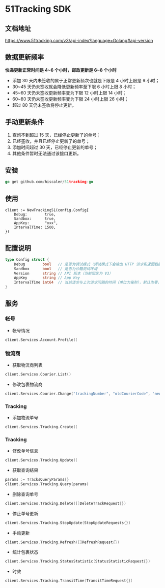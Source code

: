 51Tracking SDK
====================

## 文档地址

https://www.51tracking.com/v3/api-index?language=Golang#api-version

## 数据更新频率

**快递更新正常时间是 4~6 个小时，邮政更新是 6~8 个小时**

- 添加 30 天内未签收的属于正常更新频次也就是下限是 4 小时上限是 6 小时；
- 30~45 天仍未签收就会降低更新频率至下限 6 小时上限 8 小时；
- 45~60 天仍未签收更新频率变为下限 12 小时上限 14 小时；
- 60~80 天仍未签收更新频率变为下限 24 小时上限 26 小时；
- 超过 80 天仍未签收将停止更新。

## 手动更新条件

1. 查询不到超过 15 天，已经停止更新了的单号；
2. 已经签收，并且已经停止更新了的单号；
3. 添加时间超过 30 天，已经停止更新的单号；
4. 其他条件暂时无法通过该接口更新。

## 安装

```go
go get github.com/hiscaler/51tracking-go
```

## 使用

```
client := NewTracking51(config.Config{
    Debug:        true,
    Sandbox:      true,
    AppKey:       "xxx",
    IntervalTime: 1500,
})
```

## 配置说明

```go
type Config struct {
	Debug        bool   // 是否为调试模式（调试模式下会输出 HTTP 请求和返回数据）
	Sandbox      bool   // 是否为沙箱测试环境
	Version      string // API 版本（当前固定为 V3）
	AppKey       string // App Key
	IntervalTime int64  // 当前请求与上次请求间隔的时间（单位为毫秒），默认为零，表示没有间隔，大于 0 表示实际间隔的毫秒数
}
```

## 服务

### 帐号

- 帐号情况

```go
client.Services.Account.Profile()
```

### 物流商

- 获取物流商列表

```go
client.Services.Courier.List()
```

- 修改包裹物流商

```go
client.Services.Courier.Change("trackingNumber", "oldCourierCode", "newCourierCode")
```

### Tracking

- 添加物流单号

```go
client.Services.Tracking.Create()
```

### Tracking

- 修改单号信息

```go
client.Services.Tracking.Update()
```

- 获取查询结果

```go
params := TracksQueryParams{}
client.Services.Tracking.Query(params)
```

- 删除查询单号

```go
client.Services.Tracking.Delete([]DeleteTrackRequest{})
```

- 停止单号更新

```go
client.Services.Tracking.StopUpdate(StopUpdateRequests{})
```

- 手动更新

```go
client.Services.Tracking.Refresh([]RefreshRequest{})
```

- 统计包裹状态

```go
client.Services.Tracking.StatusStatistic(StatusStatisticRequest{})
```

- 时效

```go
client.Services.Tracking.TransitTime(TransitTimeRequest{})
```
